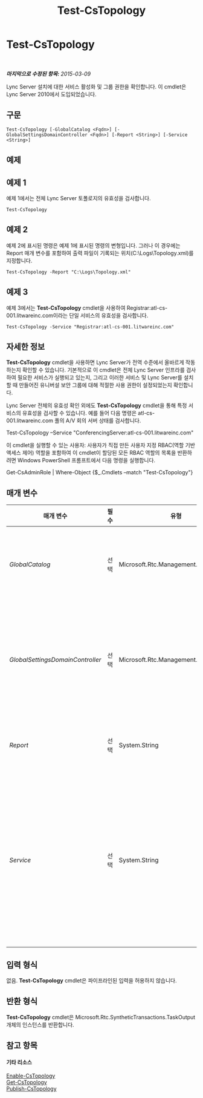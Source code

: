 ﻿---
title: Test-CsTopology
TOCTitle: Test-CsTopology
ms:assetid: 06ffa245-f1c7-46b7-9be6-5b291deda5c1
ms:mtpsurl: https://technet.microsoft.com/ko-kr/library/Gg398127(v=OCS.15)
ms:contentKeyID: 49302703
ms.date: 08/10/2015
mtps_version: v=OCS.15
ms.translationtype: HT
---

# Test-CsTopology

 

_**마지막으로 수정된 항목:** 2015-03-09_

Lync Server 설치에 대한 서비스 활성화 및 그룹 권한을 확인합니다. 이 cmdlet은 Lync Server 2010에서 도입되었습니다.

## 구문

    Test-CsTopology [-GlobalCatalog <Fqdn>] [-GlobalSettingsDomainController <Fqdn>] [-Report <String>] [-Service <String>]

## 예제

## 예제 1

예제 1에서는 전체 Lync Server 토폴로지의 유효성을 검사합니다.

    Test-CsTopology

## 예제 2

예제 2에 표시된 명령은 예제 1에 표시된 명령의 변형입니다. 그러나 이 경우에는 Report 매개 변수를 포함하여 출력 파일이 기록되는 위치(C:\\Logs\\Topology.xml)를 지정합니다.

    Test-CsTopology -Report "C:\Logs\Topology.xml"

## 예제 3

예제 3에서는 **Test-CsTopology** cmdlet을 사용하여 Registrar:atl-cs-001.litwareinc.com이라는 단일 서비스의 유효성을 검사합니다.

    Test-CsTopology -Service "Registrar:atl-cs-001.litwareinc.com"

## 자세한 정보

**Test-CsTopology** cmdlet을 사용하면 Lync Server가 전역 수준에서 올바르게 작동하는지 확인할 수 있습니다. 기본적으로 이 cmdlet은 전체 Lync Server 인프라를 검사하여 필요한 서비스가 실행되고 있는지, 그리고 이러한 서비스 및 Lync Server를 설치할 때 만들어진 유니버설 보안 그룹에 대해 적절한 사용 권한이 설정되었는지 확인합니다.

Lync Server 전체의 유효성 확인 외에도 **Test-CsTopology** cmdlet을 통해 특정 서비스의 유효성을 검사할 수 있습니다. 예를 들어 다음 명령은 atl-cs-001.litwareinc.com 풀의 A/V 회의 서버 상태를 검사합니다.

Test-CsTopology –Service "ConferencingServer:atl-cs-001.litwareinc.com"

이 cmdlet을 실행할 수 있는 사용자: 사용자가 직접 만든 사용자 지정 RBAC(역할 기반 액세스 제어) 역할을 포함하여 이 cmdlet이 할당된 모든 RBAC 역할의 목록을 반환하려면 Windows PowerShell 프롬프트에서 다음 명령을 실행합니다.

Get-CsAdminRole | Where-Object {$\_.Cmdlets –match "Test-CsTopology"}

## 매개 변수


<table>
<colgroup>
<col style="width: 25%" />
<col style="width: 25%" />
<col style="width: 25%" />
<col style="width: 25%" />
</colgroup>
<thead>
<tr class="header">
<th>매개 변수</th>
<th>필수</th>
<th>유형</th>
<th>설명</th>
</tr>
</thead>
<tbody>
<tr class="odd">
<td><p><em>GlobalCatalog</em></p></td>
<td><p>선택</p></td>
<td><p>Microsoft.Rtc.Management.Deploy.Fqdn</p></td>
<td><p>도메인에 있는 전역 카탈로그 서버의 FQDN(정규화된 도메인 이름)입니다. 사용자 도메인 계정을 가진 컴퓨터에서 <strong>Test-CsTopology</strong> cmdlet을 실행하는 경우에는 이 매개 변수가 필요하지 않습니다.</p></td>
</tr>
<tr class="even">
<td><p><em>GlobalSettingsDomainController</em></p></td>
<td><p>선택</p></td>
<td><p>Microsoft.Rtc.Management.Deploy.Fqdn</p></td>
<td><p>전역 설정이 저장된 도메인 컨트롤러의 FQDN입니다. 전역 설정이 Active Directory 도메인 서비스의 시스템 컨테이너에 저장된 경우 이 매개 변수는 루트 도메인 컨트롤러를 가리켜야 합니다. 전역 설정이 구성 컨테이너에 저장된 경우 아무 도메인 컨트롤러나 사용할 수 있으며 이 매개 변수는 생략해도 됩니다.</p></td>
</tr>
<tr class="odd">
<td><p><em>Report</em></p></td>
<td><p>선택</p></td>
<td><p>System.String</p></td>
<td><p>cmdlet이 실행될 때 만들어지는 로그 파일의 파일 경로를 지정하는 데 사용됩니다(예: -Report &quot;C:\Logs\Topology.html&quot;).</p></td>
</tr>
<tr class="even">
<td><p><em>Service</em></p></td>
<td><p>선택</p></td>
<td><p>System.String</p></td>
<td><p>이 매개 변수가 있으면 <strong>Test-CsTopology</strong> cmdlet에서 유효성 검사를 지정된 서비스로 제한합니다. Service 매개 변수를 사용하는 경우 한 번에 하나의 서비스만 지정할 수 있습니다. 적절한 서비스 ID를 사용하여 서비스를 지정해야 합니다. 예를 들어 -Service &quot;Registrar:atl-cs-001.litwareinc.com&quot; 구문은 atl-cs-001.litwareinc.com 풀의 등록자 서비스를 나타냅니다.</p>
<p>이 매개 변수를 포함하지 않으면 전체 토폴로지의 유효성이 검사됩니다.</p></td>
</tr>
</tbody>
</table>


## 입력 형식

없음. **Test-CsTopology** cmdlet은 파이프라인된 입력을 허용하지 않습니다.

## 반환 형식

**Test-CsTopology** cmdlet은 Microsoft.Rtc.SyntheticTransactions.TaskOutput 개체의 인스턴스를 반환합니다.

## 참고 항목

#### 기타 리소스

[Enable-CsTopology](enable-cstopology.md)  
[Get-CsTopology](get-cstopology.md)  
[Publish-CsTopology](publish-cstopology.md)

